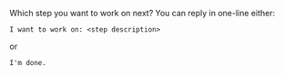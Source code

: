 Which step you want to work on next? You can reply in one-line either:

```
I want to work on: <step description>
```

or

```markdown
I'm done.
```
